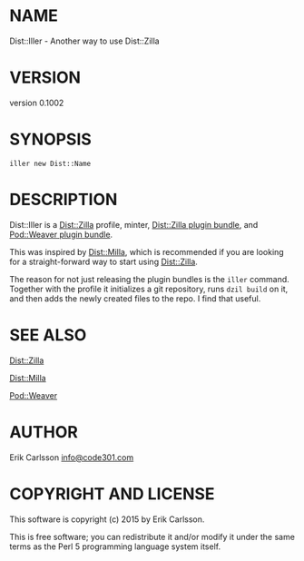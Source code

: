 # NAME

Dist::Iller - Another way to use Dist::Zilla

# VERSION

version 0.1002

# SYNOPSIS

    iller new Dist::Name

# DESCRIPTION

Dist::Iller is a [Dist::Zilla](https://metacpan.org/pod/Dist::Zilla) profile, minter, [Dist::Zilla plugin bundle](https://metacpan.org/pod/Dist::Zilla::PluginBundle::Iller), and [Pod::Weaver plugin bundle](https://metacpan.org/pod/Pod::Weaver::PluginBundle::Iller).

This was inspired by [Dist::Milla](https://metacpan.org/pod/Dist::Milla), which is recommended if you are looking for a straight-forward way to start using [Dist::Zilla](https://metacpan.org/pod/Dist::Zilla).

The reason for not just releasing the plugin bundles is the `iller` command. Together with the profile it initializes a git repository, runs `dzil build` on it, and then adds the newly created files to the repo. I find that useful.

# SEE ALSO

[Dist::Zilla](https://metacpan.org/pod/Dist::Zilla)

[Dist::Milla](https://metacpan.org/pod/Dist::Milla)

[Pod::Weaver](https://metacpan.org/pod/Pod::Weaver)

# AUTHOR

Erik Carlsson <info@code301.com>

# COPYRIGHT AND LICENSE

This software is copyright (c) 2015 by Erik Carlsson.

This is free software; you can redistribute it and/or modify it under
the same terms as the Perl 5 programming language system itself.
